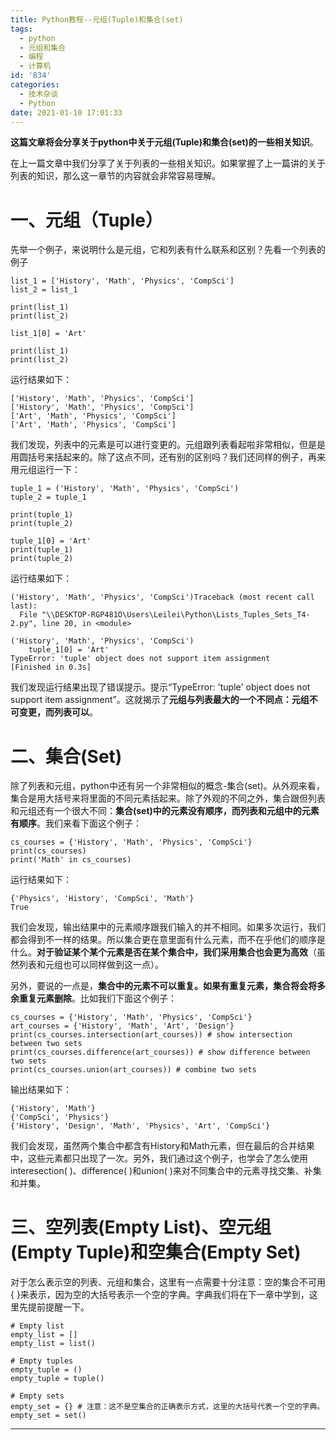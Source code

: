 ```yaml
---
title: Python教程--元组(Tuple)和集合(set)
tags:
  - python
  - 元组和集合
  - 编程
  - 计算机
id: '834'
categories:
  - 技术杂谈
  - Python
date: 2021-01-10 17:01:33
---
```


**这篇文章将会分享关于python中关于元组(Tuple)和集合(set)的一些相关知识**。
<!-- more -->
在上一篇文章中我们分享了关于列表的一些相关知识。如果掌握了上一篇讲的关于列表的知识，那么这一章节的内容就会非常容易理解。

# **一、元组（Tuple）**

先举一个例子，来说明什么是元组，它和列表有什么联系和区别？先看一个列表的例子

```
list_1 = ['History', 'Math', 'Physics', 'CompSci']
list_2 = list_1

print(list_1)
print(list_2)

list_1[0] = 'Art'

print(list_1)
print(list_2)
```

运行结果如下：

```
['History', 'Math', 'Physics', 'CompSci']
['History', 'Math', 'Physics', 'CompSci']
['Art', 'Math', 'Physics', 'CompSci']
['Art', 'Math', 'Physics', 'CompSci']
```

我们发现，列表中的元素是可以进行变更的。元组跟列表看起啦非常相似，但是是用圆括号来括起来的。除了这点不同，还有别的区别吗？我们还同样的例子，再来用元组运行一下：

```
tuple_1 = ('History', 'Math', 'Physics', 'CompSci')
tuple_2 = tuple_1

print(tuple_1)
print(tuple_2)

tuple_1[0] = 'Art'
print(tuple_1)
print(tuple_2)
```

运行结果如下：

```
('History', 'Math', 'Physics', 'CompSci')Traceback (most recent call last):
  File "\\DESKTOP-RGP481O\Users\Leilei\Python\Lists_Tuples_Sets_T4-2.py", line 20, in <module>

('History', 'Math', 'Physics', 'CompSci')
    tuple_1[0] = 'Art'
TypeError: 'tuple' object does not support item assignment
[Finished in 0.3s]
```

我们发现运行结果出现了错误提示。提示“TypeError: 'tuple' object does not support item assignment”。这就揭示了**元组与列表最大的一个不同点：元组不可变更，而列表可以**。

# **二、集合(Set)**

除了列表和元组，python中还有另一个非常相似的概念-集合(set)。从外观来看，集合是用大括号来将里面的不同元素括起来。除了外观的不同之外，集合跟但列表和元组还有一个很大不同：**集合(set)中的元素没有顺序，而列表和元组中的元素有顺序**。我们来看下面这个例子：

```
cs_courses = {'History', 'Math', 'Physics', 'CompSci'}
print(cs_courses)
print('Math' in cs_courses)
```

运行结果如下：

```
{'Physics', 'History', 'CompSci', 'Math'}
True
```

我们会发现，输出结果中的元素顺序跟我们输入的并不相同。如果多次运行，我们都会得到不一样的结果。所以集合更在意里面有什么元素，而不在乎他们的顺序是什么。**对于验证某个某个元素是否在某个集合中，我们采用集合也会更为高效**（虽然列表和元组也可以同样做到这一点）。

另外，要说的一点是，**集合中的元素不可以重复。如果有重复元素，集合将会将多余重复元素删除**。比如我们下面这个例子：

```
cs_courses = {'History', 'Math', 'Physics', 'CompSci'}
art_courses = {'History', 'Math', 'Art', 'Design'}
print(cs_courses.intersection(art_courses)) # show intersection between two sets
print(cs_courses.difference(art_courses)) # show difference between two sets
print(cs_courses.union(art_courses)) # combine two sets
```

输出结果如下：

```
{'History', 'Math'}
{'CompSci', 'Physics'}
{'History', 'Design', 'Math', 'Physics', 'Art', 'CompSci'}
```

我们会发现，虽然两个集合中都含有History和Math元素，但在最后的合并结果中，这些元素都只出现了一次。另外，我们通过这个例子，也学会了怎么使用interesection( )、difference( )和union( )来对不同集合中的元素寻找交集、补集和并集。

# **三、空列表(Empty List)、空元组(Empty Tuple)和空集合(Empty Set)**

对于怎么表示空的列表、元组和集合，这里有一点需要十分注意：空的集合不可用{ }来表示，因为空的大括号表示一个空的字典。字典我们将在下一章中学到，这里先提前提醒一下。

```
# Empty list
empty_list = []
empty_list = list()

# Empty tuples
empty_tuple = ()
empty_tuple = tuple()

# Empty sets
empty_set = {} # 注意：这不是空集合的正确表示方式，这里的大括号代表一个空的字典。
empty_set = set()
```

* * *

